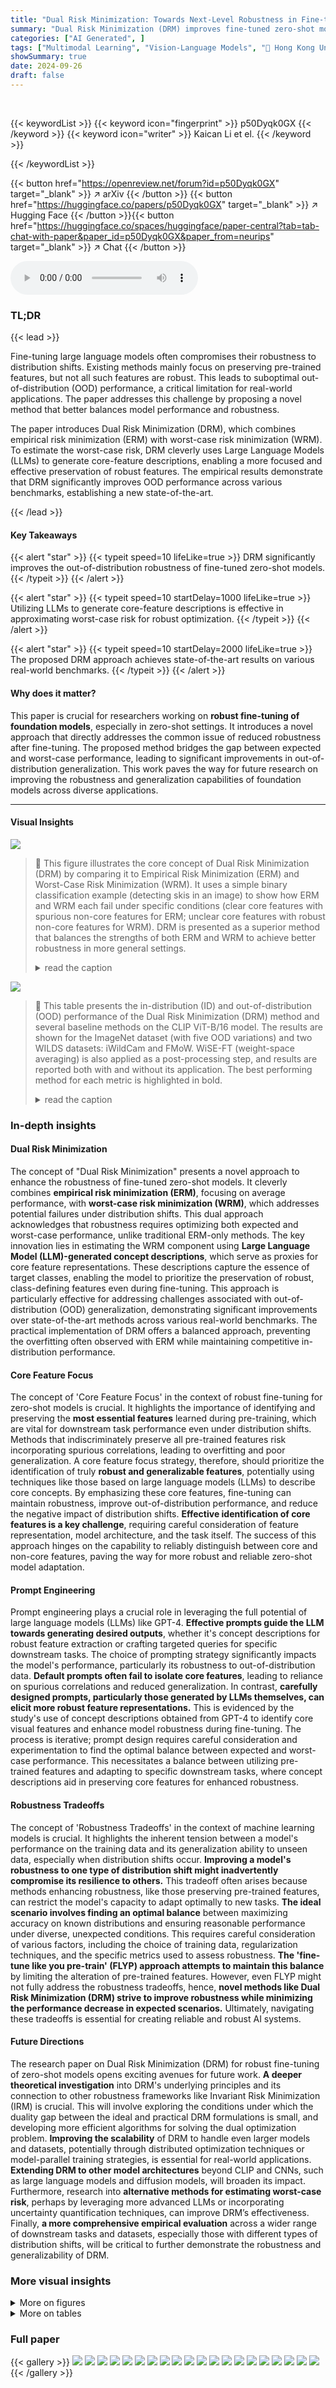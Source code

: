 ```yaml
---
title: "Dual Risk Minimization: Towards Next-Level Robustness in Fine-tuning Zero-Shot Models"
summary: "Dual Risk Minimization (DRM) improves fine-tuned zero-shot models' robustness by combining empirical and worst-case risk minimization, using LLMs to identify core features, achieving state-of-the-art ..."
categories: ["AI Generated", ]
tags: ["Multimodal Learning", "Vision-Language Models", "🏢 Hong Kong University of Science and Technology",]
showSummary: true
date: 2024-09-26
draft: false
---
```


<br>

{{< keywordList >}}
{{< keyword icon="fingerprint" >}} p50Dyqk0GX {{< /keyword >}}
{{< keyword icon="writer" >}} Kaican Li et el. {{< /keyword >}}
 
{{< /keywordList >}}

{{< button href="https://openreview.net/forum?id=p50Dyqk0GX" target="_blank" >}}
↗ arXiv
{{< /button >}}
{{< button href="https://huggingface.co/papers/p50Dyqk0GX" target="_blank" >}}
↗ Hugging Face
{{< /button >}}{{< button href="https://huggingface.co/spaces/huggingface/paper-central?tab=tab-chat-with-paper&paper_id=p50Dyqk0GX&paper_from=neurips" target="_blank" >}}
↗ Chat
{{< /button >}}




<audio controls>
    <source src="https://ai-paper-reviewer.com/p50Dyqk0GX/podcast.wav" type="audio/wav">
    Your browser does not support the audio element.
</audio>


### TL;DR


{{< lead >}}

Fine-tuning large language models often compromises their robustness to distribution shifts.  Existing methods mainly focus on preserving pre-trained features, but not all such features are robust.  This leads to suboptimal out-of-distribution (OOD) performance, a critical limitation for real-world applications.  The paper addresses this challenge by proposing a novel method that better balances model performance and robustness.

The paper introduces Dual Risk Minimization (DRM), which combines empirical risk minimization (ERM) with worst-case risk minimization (WRM).  To estimate the worst-case risk, DRM cleverly uses Large Language Models (LLMs) to generate core-feature descriptions, enabling a more focused and effective preservation of robust features.  The empirical results demonstrate that DRM significantly improves OOD performance across various benchmarks, establishing a new state-of-the-art.

{{< /lead >}}


#### Key Takeaways

{{< alert "star" >}}
{{< typeit speed=10 lifeLike=true >}} DRM significantly improves the out-of-distribution robustness of fine-tuned zero-shot models. {{< /typeit >}}
{{< /alert >}}

{{< alert "star" >}}
{{< typeit speed=10 startDelay=1000 lifeLike=true >}} Utilizing LLMs to generate core-feature descriptions is effective in approximating worst-case risk for robust optimization. {{< /typeit >}}
{{< /alert >}}

{{< alert "star" >}}
{{< typeit speed=10 startDelay=2000 lifeLike=true >}} The proposed DRM approach achieves state-of-the-art results on various real-world benchmarks. {{< /typeit >}}
{{< /alert >}}

#### Why does it matter?
This paper is crucial for researchers working on **robust fine-tuning of foundation models**, especially in zero-shot settings.  It introduces a novel approach that directly addresses the common issue of reduced robustness after fine-tuning. The proposed method bridges the gap between expected and worst-case performance, leading to significant improvements in out-of-distribution generalization. This work paves the way for future research on improving the robustness and generalization capabilities of foundation models across diverse applications.

------
#### Visual Insights



![](https://ai-paper-reviewer.com/p50Dyqk0GX/figures_1_1.jpg)

> 🔼 This figure illustrates the core concept of Dual Risk Minimization (DRM) by comparing it to Empirical Risk Minimization (ERM) and Worst-Case Risk Minimization (WRM).  It uses a simple binary classification example (detecting skis in an image) to show how ERM and WRM each fail under specific conditions (clear core features with spurious non-core features for ERM; unclear core features with robust non-core features for WRM). DRM is presented as a superior method that balances the strengths of both ERM and WRM to achieve better robustness in more general settings.
> <details>
> <summary>read the caption</summary>
> Figure 1: Dual risk minimization (DRM) combines empirical risk minimization (ERM) and worst-case risk minimization (WRM) to complement their weaknesses. In this simple binary classification task predicting if there are skis in a given image, (i) ERM underperforms when the core features (the appearance of ski) are clear but the non-core features such as background/context are spurious (i.e., negatively correlated with ski), and (ii) WRM underperforms when the core features are unclear but the non-core features are robust (i.e., positively correlated with ski). DRM outperforms ERM and WRM under mild conditions such that the core features are not always clear and the non-core features are more often robust than not.
> </details>





![](https://ai-paper-reviewer.com/p50Dyqk0GX/tables_7_1.jpg)

> 🔼 This table presents the in-distribution (ID) and out-of-distribution (OOD) performance of the Dual Risk Minimization (DRM) method and several baseline methods on the CLIP ViT-B/16 model.  The results are shown for the ImageNet dataset (with five OOD variations) and two WILDS datasets: iWildCam and FMoW.  WiSE-FT (weight-space averaging) is also applied as a post-processing step, and results are reported both with and without its application.  The best performing method for each metric is highlighted in bold.
> <details>
> <summary>read the caption</summary>
> Table 1: ID and OOD performances of DRM and baselines methods on CLIP ViT-B/16, with and without WiSE-FT. Best performances are highlighted in bold. For IMAGENET, we report the average performance over its 5 OOD test sets. Results on individual test sets are provided in Appendix E.1.
> </details>





### In-depth insights


#### Dual Risk Minimization
The concept of "Dual Risk Minimization" presents a novel approach to enhance the robustness of fine-tuned zero-shot models.  It cleverly combines **empirical risk minimization (ERM)**, focusing on average performance, with **worst-case risk minimization (WRM)**, which addresses potential failures under distribution shifts. This dual approach acknowledges that robustness requires optimizing both expected and worst-case performance, unlike traditional ERM-only methods.  The key innovation lies in estimating the WRM component using **Large Language Model (LLM)-generated concept descriptions**, which serve as proxies for core feature representations. These descriptions capture the essence of target classes, enabling the model to prioritize the preservation of robust, class-defining features even during fine-tuning.  This approach is particularly effective for addressing challenges associated with out-of-distribution (OOD) generalization, demonstrating significant improvements over state-of-the-art methods across various real-world benchmarks. The practical implementation of DRM offers a balanced approach, preventing the overfitting often observed with ERM while maintaining competitive in-distribution performance.

#### Core Feature Focus
The concept of 'Core Feature Focus' in the context of robust fine-tuning for zero-shot models is crucial.  It highlights the importance of identifying and preserving the **most essential features** learned during pre-training, which are vital for downstream task performance even under distribution shifts.  Methods that indiscriminately preserve all pre-trained features risk incorporating spurious correlations, leading to overfitting and poor generalization.  A core feature focus strategy, therefore, should prioritize the identification of truly **robust and generalizable features**, potentially using techniques like those based on large language models (LLMs) to describe core concepts.  By emphasizing these core features, fine-tuning can maintain robustness, improve out-of-distribution performance, and reduce the negative impact of distribution shifts.  **Effective identification of core features is a key challenge**, requiring careful consideration of feature representation, model architecture, and the task itself.  The success of this approach hinges on the capability to reliably distinguish between core and non-core features, paving the way for more robust and reliable zero-shot model adaptation.

#### Prompt Engineering
Prompt engineering plays a crucial role in leveraging the full potential of large language models (LLMs) like GPT-4.  **Effective prompts guide the LLM towards generating desired outputs**, whether it's concept descriptions for robust feature extraction or crafting targeted queries for specific downstream tasks.  The choice of prompting strategy significantly impacts the model's performance, particularly its robustness to out-of-distribution data.  **Default prompts often fail to isolate core features**, leading to reliance on spurious correlations and reduced generalization. In contrast, **carefully designed prompts, particularly those generated by LLMs themselves, can elicit more robust feature representations.** This is evidenced by the study's use of concept descriptions obtained from GPT-4 to identify core visual features and enhance model robustness during fine-tuning.  The process is iterative; prompt design requires careful consideration and experimentation to find the optimal balance between expected and worst-case performance. This necessitates a balance between utilizing pre-trained features and adapting to specific downstream tasks, where concept descriptions aid in preserving core features for enhanced robustness.

#### Robustness Tradeoffs
The concept of 'Robustness Tradeoffs' in the context of machine learning models is crucial.  It highlights the inherent tension between a model's performance on the training data and its generalization ability to unseen data, especially when distribution shifts occur.  **Improving a model's robustness to one type of distribution shift might inadvertently compromise its resilience to others.** This tradeoff often arises because methods enhancing robustness, like those preserving pre-trained features, can restrict the model's capacity to adapt optimally to new tasks.  **The ideal scenario involves finding an optimal balance** between maximizing accuracy on known distributions and ensuring reasonable performance under diverse, unexpected conditions.  This requires careful consideration of various factors, including the choice of training data, regularization techniques, and the specific metrics used to assess robustness. **The 'fine-tune like you pre-train' (FLYP) approach attempts to maintain this balance** by limiting the alteration of pre-trained features.  However, even FLYP might not fully address the robustness tradeoffs, hence, **novel methods like Dual Risk Minimization (DRM) strive to improve robustness while minimizing the performance decrease in expected scenarios.**  Ultimately, navigating these tradeoffs is essential for creating reliable and robust AI systems.

#### Future Directions
The research paper on Dual Risk Minimization (DRM) for robust fine-tuning of zero-shot models opens exciting avenues for future work.  **A deeper theoretical investigation** into DRM's underlying principles and its connection to other robustness frameworks like Invariant Risk Minimization (IRM) is crucial.  This will involve exploring the conditions under which the duality gap between the ideal and practical DRM formulations is small, and developing more efficient algorithms for solving the dual optimization problem.  **Improving the scalability** of DRM to handle even larger models and datasets, potentially through distributed optimization techniques or model-parallel training strategies, is essential for real-world applications.  **Extending DRM to other model architectures** beyond CLIP and CNNs, such as large language models and diffusion models, will broaden its impact.  Furthermore, research into **alternative methods for estimating worst-case risk**, perhaps by leveraging more advanced LLMs or incorporating uncertainty quantification techniques, can improve DRM’s effectiveness.  Finally, **a more comprehensive empirical evaluation** across a wider range of downstream tasks and datasets, especially those with different types of distribution shifts, will be critical to further demonstrate the robustness and generalizability of DRM.


### More visual insights

<details>
<summary>More on figures
</summary>


![](https://ai-paper-reviewer.com/p50Dyqk0GX/figures_4_1.jpg)

> 🔼 This figure shows that using concept descriptions as prompts for image classification is more robust to changes in background (non-core features) and more sensitive to changes in foreground (core features) than using default prompts.  The results suggest that concept descriptions are better at identifying core features, which are essential for robust classification.
> <details>
> <summary>read the caption</summary>
> Figure 2: Concept descriptions better capture core features than default prompts. The affinities between images and default prompts (df) are not stable w.r.t. changes in image background (BG) containing non-core features and are insensitive to changes in image foreground (FG) containing core features, as indicated by the relative changes (gray numbers in parentheses) w.r.t. the affinities of the original images. In contrast, the affinities between images and concept descriptions (cd) are stable w.r.t. to changes in BG while being highly responsive to changes in FG, making them a good detector for core features. See Appendix D.1 for more examples and a full quantitative study on this.
> </details>



![](https://ai-paper-reviewer.com/p50Dyqk0GX/figures_18_1.jpg)

> 🔼 This figure illustrates the strengths and weaknesses of three different risk minimization approaches for a binary classification task: ERM, WRM, and DRM.  ERM performs poorly when there are spurious features (features that correlate negatively with the target). WRM underperforms when core features are unclear but non-core features are robust (features that correlate positively with the target).  DRM, by combining ERM and WRM, aims to overcome these limitations and achieve better performance by striking a balance between expected performance and worst-case performance.
> <details>
> <summary>read the caption</summary>
> Figure 1: Dual risk minimization (DRM) combines empirical risk minimization (ERM) and worst-case risk minimization (WRM) to complement their weaknesses. In this simple binary classification task predicting if there are skis in a given image, (i) ERM underperforms when the core features (the appearance of ski) are clear but the non-core features such as background/context are spurious (i.e. negatively correlated with ski), and (ii) WRM underperforms when the core features are unclear but the non-core features are robust (i.e. positively correlated with ski). DRM outperforms ERM and WRM under mild conditions such that the core features are not always clear and the non-core features are more often robust than not.
> </details>



</details>




<details>
<summary>More on tables
</summary>


![](https://ai-paper-reviewer.com/p50Dyqk0GX/tables_7_2.jpg)
> 🔼 This table presents the in-distribution (ID) and out-of-distribution (OOD) performance results for two larger CLIP models (ViT-L/14 and ViT-L/14@336) using two methods: FLYP and DRM.  The performance is evaluated across three benchmark datasets: ImageNet, iWildCam, and FMoW.  For each dataset, the ID and OOD accuracy (or macro F1 score) are reported for both methods. This allows comparison of the relative performance improvements provided by DRM over FLYP on larger models.
> <details>
> <summary>read the caption</summary>
> Table 2: ID and OOD performances of DRM and FLYP on two larger CLIP models.
> </details>

![](https://ai-paper-reviewer.com/p50Dyqk0GX/tables_8_1.jpg)
> 🔼 This table presents the ablation study results performed on the iWildCam dataset using the CLIP ViT-L/14 model without WiSE-FT.  It systematically investigates the impact of different design choices within the Dual Risk Minimization (DRM) framework on both In-distribution (ID) and Out-of-distribution (OOD) performance. The table explores variations in using dual prompts for ERM and WRM, and also evaluates the effects of including affinity normalization, testing individual loss terms (ERM or WRM only), and comparing different inference strategies (using a combination of ERM and WRM outputs or using only one).
> <details>
> <summary>read the caption</summary>
> Table 3: Results of ablation studies on DRM with CLIP ViT-L/14 performance and IWILDCAM. We use 'df' and 'cd' to denote the type of text prompts used to produce model predictions. 'dual' refers to the mixture model (10) for inference. “–” means the corresponding loss term is not in use.
> </details>

![](https://ai-paper-reviewer.com/p50Dyqk0GX/tables_9_1.jpg)
> 🔼 This table shows the ID and OOD performance of fine-tuned CLIP ViT-L/14 model on the IWILDCAM dataset. The model is fine-tuned using concept descriptions generated by different LLMs with varying sizes (parameters). The results are compared against the FLYP baseline.  It demonstrates how the performance of DRM varies with different large language models.
> <details>
> <summary>read the caption</summary>
> Table 4: Performance of fine-tuned CLIP ViT-L/14 on IWILDCAM with concept descriptions generated by different LLMs of various sizes.
> </details>

![](https://ai-paper-reviewer.com/p50Dyqk0GX/tables_9_2.jpg)
> 🔼 This table presents the ID and OOD performance of the Dual Risk Minimization (DRM) method under different values of the hyperparameter λ.  The results are shown for two datasets, IWILDCAM and IMAGENET, using two different CLIP models (ViT-L/14 and ViT-B/16). The table helps to illustrate how the balance between empirical risk minimization and worst-case risk minimization (controlled by λ) affects both in-distribution and out-of-distribution performance.
> <details>
> <summary>read the caption</summary>
> Table 5: Performance of DRM under different λ on IWILDCAM and IMAGENET with CLIP ViT-L/14 and CLIP ViT-B/16 respectively.
> </details>

![](https://ai-paper-reviewer.com/p50Dyqk0GX/tables_17_1.jpg)
> 🔼 This table presents a quantitative analysis comparing the reliability of concept descriptions and default prompts in capturing core visual features. It demonstrates that concept descriptions are more sensitive to changes in foreground (core features) and less affected by changes in background (non-core features) compared to default prompts.
> <details>
> <summary>read the caption</summary>
> Table 6: Quantitative study on the reliability of concept descriptions verse default prompts. The affinities to concept descriptions are sensitive to changes in the core features of image foregrounds (FG) and remain relatively stable against changes in the non-core features of backgrounds (BG).
> </details>

![](https://ai-paper-reviewer.com/p50Dyqk0GX/tables_20_1.jpg)
> 🔼 This table presents the detailed performance of different methods on various ImageNet Out-of-Distribution (OOD) datasets using the CLIP ViT-B/16 model.  It shows ID (in-distribution) accuracy along with OOD accuracy for each of the five OOD datasets.  The results show the performance with and without WiSE-FT (Weight-space averaging fine-tuning) applied.  The table allows for a direct comparison of the methods' performance on both in-distribution and out-of-distribution data.
> <details>
> <summary>read the caption</summary>
> Table 7: Performance on ImageNet OOD variants with CLIP ViT-B/16. “OOD” stands for the average performance over the OOD datasets.
> </details>

![](https://ai-paper-reviewer.com/p50Dyqk0GX/tables_20_2.jpg)
> 🔼 This table presents the in-distribution (ID) and out-of-distribution (OOD) performance results of different fine-tuning methods on two datasets: Dollar Street-DA and GeoYFCC-DA.  The ID performance is measured using images from specific geographic locations (North America and Europe), while the OOD performance is evaluated using images from other continents. The methods compared include a zero-shot baseline, FLYP (a fine-tuning method), FLYP combined with WiSE-FT (a weight-averaging technique), DRM (the proposed method), and DRM combined with WiSE-FT.
> <details>
> <summary>read the caption</summary>
> Table 8: ID and OOD performance on Dollar Street-DA and GeoYFCC-DA with CLIP ViT-B/16.
> </details>

![](https://ai-paper-reviewer.com/p50Dyqk0GX/tables_21_1.jpg)
> 🔼 This table presents the in-distribution (ID) and out-of-distribution (OOD) performance of different methods on the CLIP ViT-B/16 model.  The methods include several baselines and the proposed DRM (Dual Risk Minimization) method. The performance is evaluated across multiple datasets, including ImageNet and its OOD variants (ImageNet-V2, ImageNet-R, ImageNet-A, ImageNet-Sketch, ObjectNet) as well as  iWildCam and fMoW from the WILDS benchmark.  The table also shows the impact of using WiSE-FT (Weight-space averaging) with each method.  Best performances are highlighted in bold. Note that for ImageNet, the OOD performance is an average over 5 test sets, and individual results for each are given in Appendix E.1.
> <details>
> <summary>read the caption</summary>
> Table 1: ID and OOD performances of DRM and baselines methods on CLIP ViT-B/16, with and without WiSE-FT. Best performances are highlighted in bold. For IMAGENET, we report the average performance over its 5 OOD test sets. Results on individual test sets are provided in Appendix E.1.
> </details>

![](https://ai-paper-reviewer.com/p50Dyqk0GX/tables_22_1.jpg)
> 🔼 This ablation study investigates the impact of various design choices in the Dual Risk Minimization (DRM) framework on the robustness of CLIP ViT-L/14 fine-tuned on the iWildCam dataset. The table explores different combinations of Empirical Risk Minimization (ERM) and Worst-case Risk Minimization (WRM) with various prompt types and classifier combinations. It assesses the performance of using a single risk for training, as well as different methods for combining the two classifiers after training, including ensemble and weighted average methods. Results are reported in terms of ID and OOD performance.
> <details>
> <summary>read the caption</summary>
> Table 10: Ablation study on DRM with CLIP ViT-L/14 (w/o WiSE-FT) on iWildCam.
> </details>

![](https://ai-paper-reviewer.com/p50Dyqk0GX/tables_23_1.jpg)
> 🔼 This table presents the results of applying DRM under various settings by comparing the ID and OOD performance when using FLYP, LP-FT, and DRM. Row 1 shows the baseline performance with FLYP. Row 2 demonstrates DRM without FLYP or LP-FT. Row 3 shows the performance with both LP-FT and DRM. Lastly, Row 4 shows the result when combining FLYP and DRM. The combination of FLYP and DRM yielded the best results among the different settings.
> <details>
> <summary>read the caption</summary>
> Table 11: Results of applying DRM under different settings.
> </details>

![](https://ai-paper-reviewer.com/p50Dyqk0GX/tables_23_2.jpg)
> 🔼 This table presents the In-distribution (ID) and Out-of-distribution (OOD) performance results of applying Dual Risk Minimization (DRM) on ImageNet pre-trained ResNet50 model, fine-tuned on the iWildCam dataset.  The results are compared to the standard Empirical Risk Minimization (ERM) with full fine-tuning (ERM+FT) and linear probing followed by fine-tuning (ERM+LP-FT).  It shows the effectiveness of DRM in improving the OOD performance of a pre-trained CNN model.
> <details>
> <summary>read the caption</summary>
> Table 12: Results of applying DRM on fine-tuning ImageNet pre-trained ResNet50 on iWildCam.
> </details>

![](https://ai-paper-reviewer.com/p50Dyqk0GX/tables_24_1.jpg)
> 🔼 This table presents a comparison of the In-distribution (ID) and Out-of-distribution (OOD) performance of the Dual Risk Minimization (DRM) method against several baseline methods.  The comparison is made using the CLIP ViT-B/16 model on three datasets: ImageNet, iWildCam, and FMoW.  The results are shown with and without the WiSE-FT method.  ImageNet's OOD performance is averaged across five different OOD test sets. The best-performing method for each metric is bolded.
> <details>
> <summary>read the caption</summary>
> Table 1: ID and OOD performances of DRM and baselines methods on CLIP ViT-B/16, with and without WiSE-FT. Best performances are highlighted in bold. For IMAGENET, we report the average performance over its 5 OOD test sets. Results on individual test sets are provided in Appendix E.1.
> </details>

</details>




### Full paper

{{< gallery >}}
<img src="https://ai-paper-reviewer.com/p50Dyqk0GX/1.png" class="grid-w50 md:grid-w33 xl:grid-w25" />
<img src="https://ai-paper-reviewer.com/p50Dyqk0GX/2.png" class="grid-w50 md:grid-w33 xl:grid-w25" />
<img src="https://ai-paper-reviewer.com/p50Dyqk0GX/3.png" class="grid-w50 md:grid-w33 xl:grid-w25" />
<img src="https://ai-paper-reviewer.com/p50Dyqk0GX/4.png" class="grid-w50 md:grid-w33 xl:grid-w25" />
<img src="https://ai-paper-reviewer.com/p50Dyqk0GX/5.png" class="grid-w50 md:grid-w33 xl:grid-w25" />
<img src="https://ai-paper-reviewer.com/p50Dyqk0GX/6.png" class="grid-w50 md:grid-w33 xl:grid-w25" />
<img src="https://ai-paper-reviewer.com/p50Dyqk0GX/7.png" class="grid-w50 md:grid-w33 xl:grid-w25" />
<img src="https://ai-paper-reviewer.com/p50Dyqk0GX/8.png" class="grid-w50 md:grid-w33 xl:grid-w25" />
<img src="https://ai-paper-reviewer.com/p50Dyqk0GX/9.png" class="grid-w50 md:grid-w33 xl:grid-w25" />
<img src="https://ai-paper-reviewer.com/p50Dyqk0GX/10.png" class="grid-w50 md:grid-w33 xl:grid-w25" />
<img src="https://ai-paper-reviewer.com/p50Dyqk0GX/11.png" class="grid-w50 md:grid-w33 xl:grid-w25" />
<img src="https://ai-paper-reviewer.com/p50Dyqk0GX/12.png" class="grid-w50 md:grid-w33 xl:grid-w25" />
<img src="https://ai-paper-reviewer.com/p50Dyqk0GX/13.png" class="grid-w50 md:grid-w33 xl:grid-w25" />
<img src="https://ai-paper-reviewer.com/p50Dyqk0GX/14.png" class="grid-w50 md:grid-w33 xl:grid-w25" />
<img src="https://ai-paper-reviewer.com/p50Dyqk0GX/15.png" class="grid-w50 md:grid-w33 xl:grid-w25" />
<img src="https://ai-paper-reviewer.com/p50Dyqk0GX/16.png" class="grid-w50 md:grid-w33 xl:grid-w25" />
<img src="https://ai-paper-reviewer.com/p50Dyqk0GX/17.png" class="grid-w50 md:grid-w33 xl:grid-w25" />
<img src="https://ai-paper-reviewer.com/p50Dyqk0GX/18.png" class="grid-w50 md:grid-w33 xl:grid-w25" />
<img src="https://ai-paper-reviewer.com/p50Dyqk0GX/19.png" class="grid-w50 md:grid-w33 xl:grid-w25" />
<img src="https://ai-paper-reviewer.com/p50Dyqk0GX/20.png" class="grid-w50 md:grid-w33 xl:grid-w25" />
{{< /gallery >}}